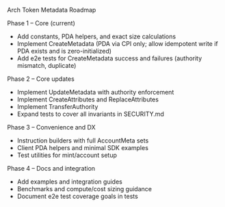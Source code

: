 Arch Token Metadata Roadmap

Phase 1 – Core (current)
- Add constants, PDA helpers, and exact size calculations
- Implement CreateMetadata (PDA via CPI only; allow idempotent write if PDA exists and is zero-initialized)
- Add e2e tests for CreateMetadata success and failures (authority mismatch, duplicate)

Phase 2 – Core updates
- Implement UpdateMetadata with authority enforcement
- Implement CreateAttributes and ReplaceAttributes
- Implement TransferAuthority
- Expand tests to cover all invariants in SECURITY.md

Phase 3 – Convenience and DX
- Instruction builders with full AccountMeta sets
- Client PDA helpers and minimal SDK examples
- Test utilities for mint/account setup

Phase 4 – Docs and integration
- Add examples and integration guides
- Benchmarks and compute/cost sizing guidance
- Document e2e test coverage goals in tests


